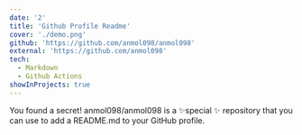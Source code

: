 ```yaml
---
date: '2'
title: 'Github Profile Readme'
cover: './demo.png'
github: 'https://github.com/anmol098/anmol098'
external: 'https://github.com/anmol098'
tech:
  - Markdown
  - Github Actions
showInProjects: true
---
```


You found a secret! anmol098/anmol098 is a ✨special ✨ repository that you can use to add a README.md to your GitHub profile.
